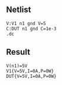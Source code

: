 ## Netlist

```text
V:V1 n1 gnd V=5
C:DUT n1 gnd C=1e-3
.dc
```

## Result

```text
V(n1)=5V
V1{V=5V,I=0A,P=0W}
DUT{V=5V,I=0A,P=0W}
```
